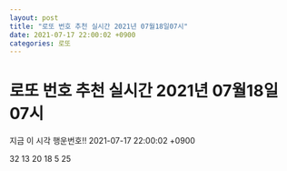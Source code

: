 ```yaml
---
layout: post
title: "로또 번호 추천 실시간 2021년 07월18일07시"
date: 2021-07-17 22:00:02 +0900
categories: 로또
---
```


# 로또 번호 추천 실시간 2021년 07월18일07시

지금 이 시각 행운번호!! 2021-07-17 22:00:02 +0900

 32  13  20  18  5  25 

